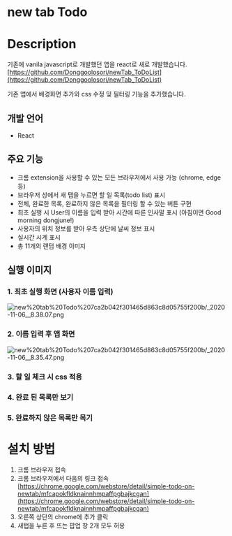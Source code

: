 # new tab Todo

# Description

기존에 vanila javascript로 개발했던 앱을 react로 새로 개발했습니다. [https://github.com/Donggoolosori/newTab_ToDoList](https://github.com/Donggoolosori/newTab_ToDoList)

기존 앱에서 배경화면 추가와  css 수정 및 필터링 기능을 추가했습니다.

## 개발 언어

- React

## 주요 기능

- 크롬 extension을 사용할 수 있는 모든 브라우저에서 사용 가능 (chrome, edge 등)
- 브라우저 상에서 새 탭을 누르면 할 일 목록(todo list) 표시
- 전체, 완료한 목록, 완료하지 않은 목록을 필터링 할 수 있는 버튼 구현
- 최초 실행 시 User의 이름을 입력 받아 시간에 따른 인사말 표시 (아침이면 Good morning dongjune!)
- 사용자의 위치 정보를 받아 우측 상단에 날씨 정보 표시
- 실시간 시계 표시
- 총 11개의 랜덤 배경 이미지

## 실행 이미지

### 1. 최초 실행 화면 (사용자 이름 입력)

![new%20tab%20Todo%207ca2b042f301465d863c8d05755f200b/_2020-11-06__8.38.07.png](new%20tab%20Todo%207ca2b042f301465d863c8d05755f200b/_2020-11-06__8.38.07.png)

### 2. 이름 입력 후 앱 화면

![new%20tab%20Todo%207ca2b042f301465d863c8d05755f200b/_2020-11-06__8.35.47.png](new%20tab%20Todo%207ca2b042f301465d863c8d05755f200b/_2020-11-06__8.35.47.png)

### 3. 할 일 체크 시 css 적용

### 4. 완료 된 목록만 보기

### 5. 완료하지 않은 목록만 목기

# 설치 방법

1. 크롬 브라우저 접속
2. 크롬 브라우저에서 다음의 링크 접속 [https://chrome.google.com/webstore/detail/simple-todo-on-newtab/mfcapokfldknainnhmpaffpgbajkcgan](https://chrome.google.com/webstore/detail/simple-todo-on-newtab/mfcapokfldknainnhmpaffpgbajkcgan)
3. 오른쪽 상단의 chrome에 추가 클릭
4. 새탭을 누른 후 뜨는 팝업 창 2개 모두 허용
